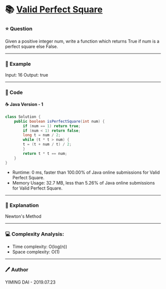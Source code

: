 # :books: [Valid Perfect Square](https://leetcode.com/problems/valid-perfect-square/)

### :star: Question

Given a positive integer num, write a function which returns True if num is a perfect square else False.

--- 

### :car: Example

Input: 16
Output: true

---

### :hammer: Code

#### :coffee: Java Version - 1

```java
class Solution {
    public boolean isPerfectSquare(int num) {
        if (num == 1) return true;
        if (num < 1) return false;
        long t = num / 2;
        while (t * t > num) {
        t = (t + num / t) / 2;
        }
        return t * t == num;
    }
}
```

- Runtime: 0 ms, faster than 100.00% of Java online submissions for Valid Perfect Square.
- Memory Usage: 32.7 MB, less than 5.26% of Java online submissions for Valid Perfect Square.


---

### :pencil: Explanation

Newton's Method

---

### :computer: Complexity Analysis:

- Time complexity: O(log(n))
- Space complexity: O(1)

---

### :pen: Author

YIMING DAI - 2019.07.23
